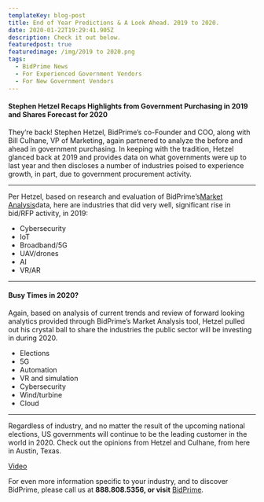 ```yaml
---
templateKey: blog-post
title: End of Year Predictions & A Look Ahead. 2019 to 2020.
date: 2020-01-22T19:29:41.905Z
description: Check it out below.
featuredpost: true
featuredimage: /img/2019 to 2020.png
tags:
  - BidPrime News
  - For Experienced Government Vendors
  - For New Government Vendors
---
```

#### Stephen Hetzel Recaps Highlights from Government Purchasing in 2019 and Shares Forecast for 2020

They’re back! Stephen Hetzel, BidPrime’s co-Founder and COO, along with Bill Culhane, VP of Marketing, again partnered to analyze the before and ahead in government purchasing. In keeping with the tradition, Hetzel glanced back at 2019 and provides data on what governments were up to last year and then discloses a number of industries poised to experience growth, in part, due to government procurement activity.

- - -

Per Hetzel, based on research and evaluation of BidPrime’s[Market Analysis](https://blog.bidprime.com/market-analysis-bidprime-newest-research-tool-designed-to-help-you-plan-and-predict/)data, here are industries that did very well, significant rise in bid/RFP activity, in 2019:

* Cybersecurity
* IoT
* Broadband/5G
* UAV/drones
* AI
* VR/AR

- - -

#### Busy Times in 2020?

Again, based on analysis of current trends and review of forward looking analytics provided through BidPrime’s  Market Analysis tool, Hetzel pulled out his crystal ball to share the industries the public sector will be investing in during 2020.

* Elections
* 5G
* Automation
* VR and simulation
* Cybersecurity
* Wind/turbine
* Cloud

- - -

Regardless of industry, and no matter the result of the upcoming national elections, US governments will continue to be the leading customer in the world in 2020. Check out the opinions from Hetzel and Culhane, from here in Austin, Texas.

[Video](https://youtu.be/kyB3NqlI2Rw)



For even more information specific to your industry, and to discover BidPrime, please call us at **888.808.5356, or visit** [BidPrime](http://www.bidprime.com/).
